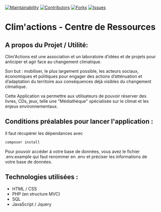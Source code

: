 [![Maintainability](https://api.codeclimate.com/v1/badges/4cfd4ca8942abdb551bc/maintainability)](https://codeclimate.com/github/greta-code-pizza/climactions/maintainability)
[![Contributors][contributors-shield]][contributors-shield]
[![Forks][forks-shield]][forks-url]
[![Issues][issues-shield]][issues-url]
# Clim'actions - Centre de Ressources

## A propos du Projet / Utilité:
Clim'Actions est une association et un laboratoire d’idées et de projets pour anticiper et agir face au changement climatique.

Son but : mobiliser, le plus largement possible, les acteurs sociaux, économiques et politiques  pour engager des actions  d’atténuation et d’adaptation du  territoire aux conséquences déjà visibles du changement climatique.

Cette Application va permettre aux utilisateurs de pouvoir réserver des livres, CDs, jeux, telle une "Médiathèque" spécialisée sur le climat et les enjeux environnementaux.

## Conditions préalables pour lancer l'application :
Il faut récupérer les dépendances avec 

```php
composer install
``` 

Pour pouvoir accéder à votre base de données, vous avez le fichier .env.example qui faut renommer en .env et préciser les informations de votre base de données.

## Technologies utilisées :
- HTML / CSS
- PHP (en structure MVC)
- SQL
- JavaScript / Jquery

[contributors-shield]: https://img.shields.io/github/contributors/greta-code-pizza/climactions.svg?style=for-the-badge
[contributors-url]: https://github.com/greta-code-pizza/climactions/graphs/contributors
[forks-shield]: https://img.shields.io/github/forks/greta-code-pizza/climactions.svg?style=for-the-badge
[forks-url]: https://github.com/greta-code-pizza/climactions/network/members
[issues-shield]: https://img.shields.io/github/issues/greta-code-pizza/climactions.svg?style=for-the-badge
[issues-url]: https://github.com/greta-code-pizza/climactions/issues